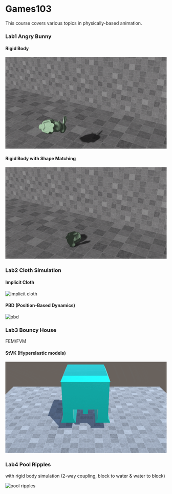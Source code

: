 # Games103
 
This course covers various topics in physically-based animation.

### Lab1 Angry Bunny
#### Rigid Body
![rigid body](https://github.com/jjiangaj/Games103/raw/main/pic/lab1-1.gif?raw=true)
#### Rigid Body with Shape Matching
![rigid body w/ shape matching](https://github.com/jjiangaj/Games103/raw/main/pic/lab1-2.gif?raw=true)

### Lab2 Cloth Simulation
#### Implicit Cloth
![implicit cloth](https://github.com/jjiangaj/Games103/raw/main/pic/lab2-1.gif?raw=true)
#### PBD (Position-Based Dynamics)
![pbd](https://github.com/jjiangaj/Games103/raw/main/pic/lab2-2.gif?raw=true)


### Lab3 Bouncy House
FEM/FVM
#### StVK (Hyperelastic models)
![stvk](https://github.com/jjiangaj/Games103/raw/main/pic/lab3-1.gif?raw=true)


### Lab4 Pool Ripples
with rigid body simulation (2-way coupling, block to water & water to block)


![pool ripples](https://github.com/jjiangaj/Games103/raw/main/pic/lab4-1.gif?raw=true)


